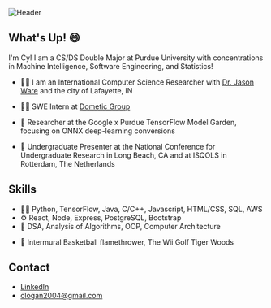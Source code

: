![Header](./your-header-image-name.png)

<!-- Main content -->
## What's Up! 😄
I'm Cy! I am a CS/DS Double Major at Purdue University with concentrations in Machine Intelligence, Software Engineering, and Statistics!

- 👨‍🏫 I am an International Computer Science Researcher with <a href="https://jasonwarephd.com/">Dr. Jason Ware</a> and the city of Lafayette, IN

- 👨‍💻 SWE Intern at <a href="https://www.dometicgroup.com/en-us">Dometic Group</a>

- 🚀 Researcher at the Google x Purdue TensorFlow Model Garden, focusing on ONNX deep-learning conversions

- 👥 Undergraduate Presenter at the National Conference for Undergraduate Research in Long Beach, CA and at ISQOLS in Rotterdam, The Netherlands

## Skills
- 👨‍💻 Python, TensorFlow, Java, C/C++, Javascript, HTML/CSS, SQL, AWS
- ⚙️ React, Node, Express, PostgreSQL, Bootstrap
- 💽 DSA, Analysis of Algorithms, OOP, Computer Architecture
+ 🏀 Intermural Basketball flamethrower, The Wii Golf Tiger Woods

## Contact
- <a href="https://www.linkedin.com/in/cy-logan/">LinkedIn</a>
- clogan2004@gmail.com
